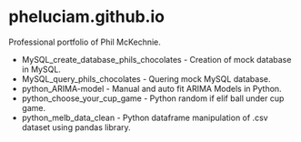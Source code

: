 # pheluciam.github.io
Professional portfolio of Phil McKechnie.

* MySQL_create_database_phils_chocolates - Creation of mock database in MySQL.
* MySQL_query_phils_chocolates - Quering mock MySQL database.
* python_ARIMA-model - Manual and auto fit ARIMA Models in Python.
* python_choose_your_cup_game - Python random if elif ball under cup game.
* python_melb_data_clean - Python dataframe manipulation of .csv dataset using pandas library.

